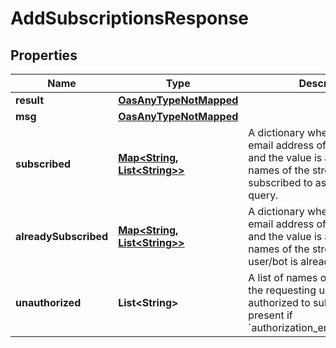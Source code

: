 

# AddSubscriptionsResponse

## Properties

Name | Type | Description | Notes
------------ | ------------- | ------------- | -------------
**result** | [**OasAnyTypeNotMapped**](.md) |  | 
**msg** | [**OasAnyTypeNotMapped**](.md) |  | 
**subscribed** | [**Map&lt;String, List&lt;String&gt;&gt;**](List.md) | A dictionary where the key is the email address of the user/bot and the value is a list of the names of the streams that were subscribed to as a result of the query.  |  [optional]
**alreadySubscribed** | [**Map&lt;String, List&lt;String&gt;&gt;**](List.md) | A dictionary where the key is the email address of the user/bot and the value is a list of the names of the streams that the user/bot is already subscribed to.  |  [optional]
**unauthorized** | **List&lt;String&gt;** | A list of names of streams that the requesting user/bot was not authorized to subscribe to.  Only present if &#x60;authorization_errors_fatal&#x3D;false&#x60;.  |  [optional]




